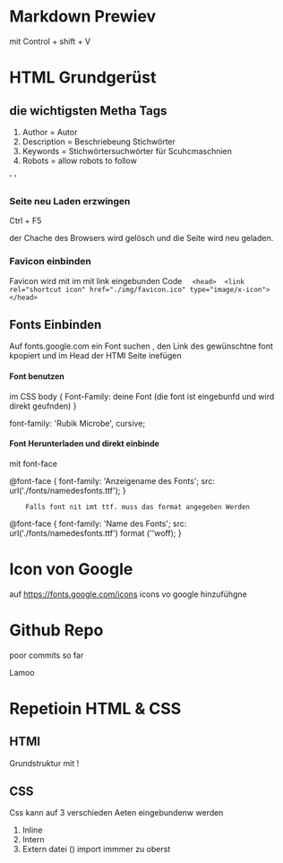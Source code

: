 
# Markdown Prewiev
mit Control + shift + V
# HTML Grundgerüst

## die wichtigsten Metha Tags
1. Author = Autor 
2. Description = Beschriebeung Stichwörter 
3. Keywords = Stichwörtersuchwörter für Scuhcmaschnien
4. Robots = allow robots to follow 

'<meta name="author" content="nahum">
<meta name="description" content="Modul 294">
<meta name="keywords" content="frontned entwcklung">
<meta name="robots" content="index, follow">'

### Seite neu Laden erzwingen
Ctrl + F5

der Chache des Browsers wird gelösch und die Seite wird neu geladen.

### Favicon einbinden 
Favicon wird mit im <Head></Head> mit link eingebunden
Code
`   <head> 
        <link rel="shortcut icon" href="./img/favicon.ico" type="image/x-icon">
    </head>
`


## Fonts Einbinden 

Auf fonts.google.com ein Font suchen , den Link des gewünschtne font kpopiert und im Head der HTMl Seite inefügen

#### Font benutzen
im CSS 
body {
    Font-Family: deine Font (die font ist eingebunfd und wird direkt geufnden)
} 

font-family: 'Rubik Microbe', cursive;


#### Font Herunterladen und direkt einbinde

mit font-face 

@font-face {
            font-family: 'Anzeigename des Fonts';
            src: url('./fonts/namedesfonts.ttf');
        }


        Falls font nit imt ttf. muss das format angegeben Werden

@font-face {
            font-family: 'Name des Fonts';
            src: url('./fonts/namedesfonts.ttf') format (''woff);
        }


# Icon von Google 

auf https://fonts.google.com/icons
icons vo google hinzufühgne

# Github Repo

poor commits so far

Lamoo

# Repetioin HTML & CSS

## HTMl
Grundstruktur mit !

## CSS

Css kann auf 3 verschieden Aeten eingebundenw werden
1. Inline 
2. Intern
3. Extern datei (<link rel="stylesheet" href="./css/style.css">)
import immmer zu oberst